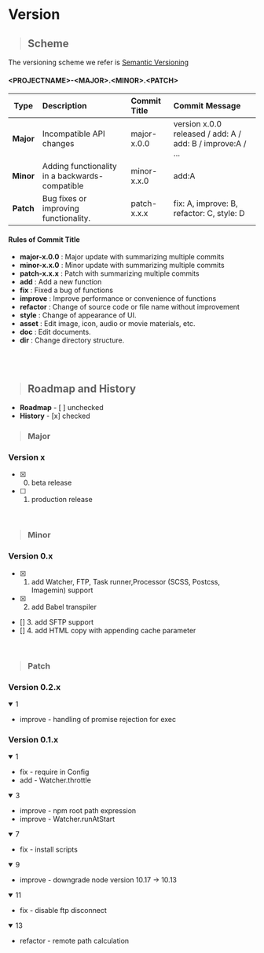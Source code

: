 Version
=============

>## Scheme

The versioning scheme we refer is [Semantic Versioning](https://semver.org/)

#### <PROJECTNAME\>-<MAJOR\>.<MINOR\>.<PATCH\>

| Type | Description | Commit Title | Commit Message |
|:----------:|:-------------|:-------------|:-------------|
|**Major**| Incompatible API changes | major-x.0.0 | version x.0.0 released / add: A / add: B / improve:A / ...   |
|**Minor**| Adding functionality in a backwards-compatible | minor-x.x.0 | add:A |
|**Patch**| Bug fixes or improving functionality. | patch-x.x.x | fix: A,  improve: B,  refactor: C, style: D |
<summary><div> 

#### Rules of Commit Title
- **major-x.0.0** : Major update with summarizing multiple commits
- **minor-x.x.0** : Minor update with summarizing multiple commits
- **patch-x.x.x** : Patch with summarizing multiple commits
- **add**  : Add a new function
- **fix**  : Fixed a bug of functions
- **improve** : Improve performance or convenience of functions
- **refactor** : Change of source code or file name without improvement
- **style** :  Change of appearance of UI.
- **asset** :  Edit image, icon, audio or movie materials, etc.
- **doc** :  Edit documents.
- **dir** :  Change directory structure.

<br>
<br>

> ## Roadmap and History
- **Roadmap** -  [ ] unchecked
- **History** - [x] checked

>### Major
### Version x

- [x] 0. beta release
- [ ] 1. production release

<br>


>### Minor
### Version 0.x

- [x] 1. add Watcher, FTP, Task runner,Processor (SCSS, Postcss, Imagemin) support 
- [x]  2. add Babel transpiler
- []  3. add SFTP support
- []  4. add HTML copy with appending cache parameter 

<br>

>### Patch
### Version 0.2.x
<details open>
<summary>1</summary>

- improve - handling of promise rejection for exec<br>
</details>

### Version 0.1.x
<details open>
<summary>1</summary>

- fix - require in Config <br>
- add - Watcher.throttle
</details>

<details open>
<summary>3</summary>

- improve - npm root path expression<br>
- improve - Watcher.runAtStart
</details>

<details open>
<summary>7</summary>

- fix - install scripts<br>
</details>

<details open>
<summary>9</summary>

- improve - downgrade node version 10.17 -> 10.13 <br>
</details>

<details open>
<summary>11</summary>

- fix - disable ftp disconnect<br>
</details>


<details open>
<summary>13</summary>

- refactor - remote path calculation<br>
</details>
